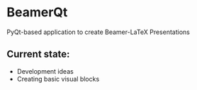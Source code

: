# BeamerQt
PyQt-based application to create Beamer-LaTeX Presentations


## Current state:
- Development ideas
- Creating basic visual blocks


